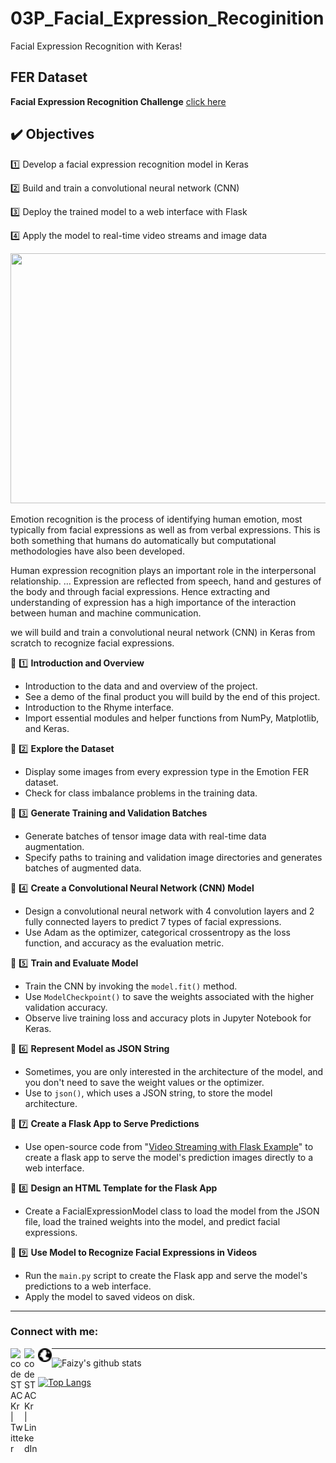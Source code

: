 # 03P_Facial_Expression_Recoginition

Facial Expression Recognition with Keras!

## FER Dataset
__Facial Expression Recognition Challenge__ [click here](https://www.kaggle.com/c/challenges-in-representation-learning-facial-expression-recognition-challenge/data)

## :heavy_check_mark: Objectives

   :one: Develop a facial expression recognition model in Keras
   
   :two: Build and train a convolutional neural network (CNN)
   
   :three: Deploy the trained model to a web interface with Flask
   
   :four: Apply the model to real-time video streams and image data

<img src= 'https://miro.medium.com/max/1000/1*cQMgkngnYdIRHcZ2cJUnAg.jpeg' width = 900 height = 400>

Emotion recognition is the process of identifying human emotion, most typically from facial expressions as well as from verbal expressions. This is both something that humans do automatically but computational methodologies have also been developed.

Human expression recognition plays an important role in the interpersonal relationship. … Expression are reflected from speech, hand and gestures of the body and through facial expressions. Hence extracting and understanding of expression has a high importance of the interaction between human and machine communication.

we will build and train a convolutional neural network (CNN) in Keras from scratch to recognize facial expressions.

:red_circle: :one: __Introduction and Overview__

  - Introduction to the data and and overview of the project.
  - See a demo of the final product you will build by the end of this project.
  - Introduction to the Rhyme interface.
  - Import essential modules and helper functions from NumPy, Matplotlib, and Keras.
  
:red_circle: :two: __Explore the Dataset__

  - Display some images from every expression type in the Emotion FER dataset.
  - Check for class imbalance problems in the training data.
   
:red_circle: :three: __Generate Training and Validation Batches__

  - Generate batches of tensor image data with real-time data augmentation.
  - Specify paths to training and validation image directories and generates batches of augmented data.
   
:red_circle: :four: __Create a Convolutional Neural Network (CNN) Model__

  - Design a convolutional neural network with 4 convolution layers and 2 fully connected layers to predict 7 types of facial expressions.
  - Use Adam as the optimizer, categorical crossentropy as the loss function, and accuracy as the evaluation metric.
    
:red_circle: :five: __Train and Evaluate Model__

  - Train the CNN by invoking the `model.fit()` method.
  - Use `ModelCheckpoint()` to save the weights associated with the higher validation accuracy.
  - Observe live training loss and accuracy plots in Jupyter Notebook for Keras.

:red_circle: :six: __Represent Model as JSON String__

  - Sometimes, you are only interested in the architecture of the model, and you don't need to save the weight values or the optimizer.
  - Use to `json()`, which uses a JSON string, to store the model architecture.

:red_circle: :seven: __Create a Flask App to Serve Predictions__
     
  - Use open-source code from "[Video Streaming with Flask Example](https://github.com/log0/video_streaming_with_flask_example)" to create a flask app to serve the model's prediction images directly to a web interface.
     
:red_circle: :eight: __Design an HTML Template for the Flask App__

  - Create a FacialExpressionModel class to load the model from the JSON file, load the trained weights into the model, and predict facial expressions.
    
:red_circle: :nine: __Use Model to Recognize Facial Expressions in Videos__

  - Run the `main.py` script to create the Flask app and serve the model's predictions to a web interface.
  - Apply the model to saved videos on disk.
    
--- 

### Connect with me:


[<img align="left" alt="codeSTACKr | Twitter" width="22px" src="https://cdn.jsdelivr.net/npm/simple-icons@v3/icons/twitter.svg" />][twitter]
[<img align="left" alt="codeSTACKr | LinkedIn" width="22px" src="https://cdn.jsdelivr.net/npm/simple-icons@v3/icons/linkedin.svg" />][linkedin]
[<img align="left" alt="codeSTACKr.com" width="22px" src="https://raw.githubusercontent.com/iconic/open-iconic/master/svg/globe.svg" />][StackExchange AI]

[twitter]: https://twitter.com/F4izy
[linkedin]: https://www.linkedin.com/in/faizy-mohd-836573122/
[StackExchange AI]: https://ai.stackexchange.com/users/36737/cypher


---


![Faizy's github stats](https://github-readme-stats.vercel.app/api?username=mohd-faizy&show_icons=true)


[![Top Langs](https://github-readme-stats.vercel.app/api/top-langs/?username=mohd-faizy&layout=compact)](https://github.com/mohd-faizy/github-readme-stats)
